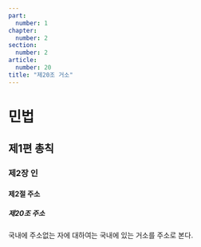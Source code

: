 ```yaml
---
part:
  number: 1
chapter:
  number: 2
section:
  number: 2
article:
  number: 20
title: "제20조 거소"
---
```

# 민법

## 제1편 총칙

### 제2장 인

#### 제2절 주소

##### 제20조 주소

국내에 주소없는 자에 대하여는 국내에 있는 거소를 주소로 본다.
